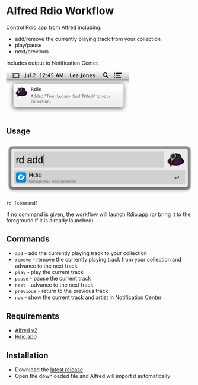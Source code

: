 # Alfred Rdio Workflow

Control Rdio.app from Alfred including:

* add/remove the currently playing track from your collection
* play/pause
* next/previous

Includes output to Notification Center.

![Rdio Alfred Workflow in Notification Center](docs/notification.png)

## Usage

![Rdio Alfred Workflow Usage](docs/usage.png)

	rd [command]

If no command is given, the workflow will launch Rdio.app (or bring it to the foreground if it is already launched).

## Commands

* `add` - add the currently playing track to your collection
* `remove` - remove the currently playing track from your collection and advance to the next track
* `play` - play the current track
* `pause` - pause the current track
* `next` - advance to the next track
* `previous` - return to the previous track
* `now` - show the current track and artist in Notification Center

## Requirements

* [Alfred v2](http://www.alfredapp.com)
* [Rdio.app](http://www.rdio.com/apps/)

## Installation

* Download the [latest release](/leejones/alfred-rdio-workflow/releases)
* Open the downloaded file and Alfred will import it automatically

